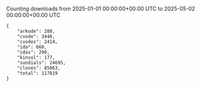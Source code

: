 
Counting downloads from 2025-01-01 00:00:00+00:00 UTC to 2025-05-02 00:00:00+00:00 UTC

```
{
    "arkode": 280,
    "cvode": 3440,
    "cvodes": 2414,
    "ida": 660,
    "idas": 290,
    "kinsol": 177,
    "sundials": 24695,
    "clones": 85863,
    "total": 117819
}
```
